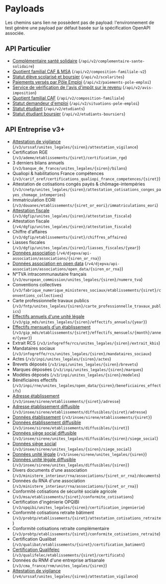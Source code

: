 # Payloads

Les chemins sans lien ne possèdent pas de payload: l'environnement de test
génère une payload par défaut basée sur la spécification OpenAPI associée.

## API Particulier

* [Complémentaire santé solidaire](api_particulier_v2_cnaf_complementaire_sante_solidaire) (`/api/v2/complementaire-sante-solidaire`)
* [Quotient familial CAF & MSA](api_particulier_v2_cnaf_quotient_familial_v2) (`/api/v2/composition-familiale-v2`)
* [Statut élève scolarisé et boursier](api_particulier_v2_men_scolarites) (`/api/v2/scolarites`)
* [Paiements versés par Pôle Emploi](api_particulier_v2_pole_emploi_indemnites) (`/api/v2/paiements-pole-emploi`)
* [Service de vérification de l'avis d'impôt sur le revenu](api_particulier_v2_dgfip_situation_ir) (`/api/v2/avis-imposition`)
* [Quotient familial CAF](api_particulier_v2_cnaf_quotient_familial) (`/api/v2/composition-familiale`)
* [Statut demandeur d'emploi](api_particulier_v2_pole_emploi_statut) (`/api/v2/situations-pole-emploi`)
* [Statut étudiant](api_particulier_v2_mesri_student_status) (`/api/v2/etudiants`)
* [Statut étudiant boursier](api_particulier_v2_cnous_student_scholarship) (`/api/v2/etudiants-boursiers`)

## API Entreprise v3+

* [Attestation de vigilance](api_entreprise_v3_acoss_attestations_sociales) (`/v3/urssaf/unites_legales/{siren}/attestation_vigilance`)
* Certification RGE (`/v3/ademe/etablissements/{siret}/certification_rge`)
* 3 derniers bilans annuels (`/v3/banque_de_france/unites_legales/{siren}/bilans`)
* Qualiopi & habilitations France compétences (`/v3/carif_oref/certifications_qualiopi_france_competences/{siret}`)
* Attestation de cotisations congés payés & chômage-intempéries (`/v3/cnetp/unites_legales/{siren}/attestation_cotisations_conges_payes_chomage_intemperies`)
* Immatriculation EORI (`/v3/douanes/etablissements/{siret_or_eori}/immatriculations_eori`)
* [Attestation fiscale](api_entreprise_v3_dgfip_attestations_fiscales) (`/v3/dgfip/unites_legales/{siren}/attestation_fiscale`)
* Attestation fiscale (`/v4/dgfip/unites_legales/{siren}/attestation_fiscale`)
* Chiffre d'affaires (`/v3/dgfip/etablissements/{siret}/chiffres_affaires`)
* Liasses fiscales (`/v3/dgfip/unites_legales/{siren}/liasses_fiscales/{year}`)
* [Données association](api_entreprise_v4_mi_unites_legales) (`/v4/djepva/api-association/associations/{siren_or_rna}`)
* [Données association en open data](api_entreprise_v4_mi_unites_legales_open_data) (`/v4/djepva/api-association/associations/open_data/{siren_or_rna}`)
* N°TVA intracommunautaire français (`/v3/european_commission/unites_legales/{siren}/numero_tva`)
* Conventions collectives (`/v3/fabrique_numerique_ministeres_sociaux/etablissements/{siret}/conventions_collectives`)
* Carte professionnelle travaux publics (`/v3/fntp/unites_legales/{siren}/carte_professionnelle_travaux_publics`)
* [Effectifs annuels d'une unité légale](api_entreprise_v3_gip_mds_effectifs_annuels_entreprise) (`/v3/gip_mds/unites_legales/{siren}/effectifs_annuels/{year}`)
* [Effectifs mensuels d'un établissement](api_entreprise_v3_gip_mds_effectifs_mensuels_etablissement) (`/v3/gip_mds/etablissements/{siret}/effectifs_mensuels/{month}/annee/{year}`)
* Extrait RCS (`/v3/infogreffe/rcs/unites_legales/{siren}/extrait_kbis`)
* Mandataires sociaux (`/v3/infogreffe/rcs/unites_legales/{siren}/mandataires_sociaux`)
* Actes (`/v3/inpi/unites_legales/{siren}/actes`)
* Brevets déposés (`/v3/inpi/unites_legales/{siren}/brevets`)
* Marques déposées (`/v3/inpi/unites_legales/{siren}/marques`)
* Modèles déposés (`/v3/inpi/unites_legales/{siren}/modeles`)
* Bénéficiaires effectifs (`/v3/inpi/rne/unites_legales/open_data/{siren}/beneficiaires_effectifs`)
* [Adresse établissement](api_entreprise_v3_insee_adresses_etablissements) (`/v3/insee/sirene/etablissements/{siret}/adresse`)
* [Adresse établissement diffusible](api_entreprise_v3_insee_adresses_etablissements_diffusables) (`/v3/insee/sirene/etablissements/diffusibles/{siret}/adresse`)
* [Données établissement](api_entreprise_v3_insee_etablissements) (`/v3/insee/sirene/etablissements/{siret}`)
* [Données établissement diffusible](api_entreprise_v3_insee_etablissements_diffusables) (`/v3/insee/sirene/etablissements/diffusibles/{siret}`)
* [Données siège social diffusible](api_entreprise_v3_insee_sieges_diffusables_unites_legales) (`/v3/insee/sirene/unites_legales/diffusibles/{siren}/siege_social`)
* [Données siège social](api_entreprise_v3_insee_sieges_unites_legales) (`/v3/insee/sirene/unites_legales/{siren}/siege_social`)
* [Données unité légale](api_entreprise_v3_insee_unites_legales) (`/v3/insee/sirene/unites_legales/{siren}`)
* [Données unité légale diffusible](api_entreprise_v3_insee_unites_legales_diffusables) (`/v3/insee/sirene/unites_legales/diffusibles/{siren}`)
* Divers documents d'une association (`/v3/ministere_interieur/rna/associations/{siret_or_rna}/documents`)
* Données du RNA d'une association (`/v3/ministere_interieur/rna/associations/{siret_or_rna}`)
* Conformité cotisations de sécurité sociale agricole (`/v3/msa/etablissements/{siret}/conformite_cotisations`)
* Certification d'ingénierie OPQIBI (`/v3/opqibi/unites_legales/{siren}/certification_ingenierie`)
* Conformité cotisations retraite bâtiment (`/v3/probtp/etablissements/{siret}/attestation_cotisations_retraite`)
* Conformité cotisations retraite complémentaire (`/v3/probtp/etablissements/{siret}/conformite_cotisations_retraite`)
* Certification Qualibat (`/v3/qualibat/etablissements/{siret}/certification_batiment`)
* [Certification Qualifelec](api_entreprise_v3_qualifelec_certificats) (`/v3/qualifelec/etablissements/{siret}/certificats`)
* Données du RNM d'une entreprise artisanale (`/v3/cma_france/rnm/unites_legales/{siren}`)
* [Attestation de vigilance](api_entreprise_v4_acoss_attestations_sociales) (`/v4/urssaf/unites_legales/{siren}/attestation_vigilance`)
